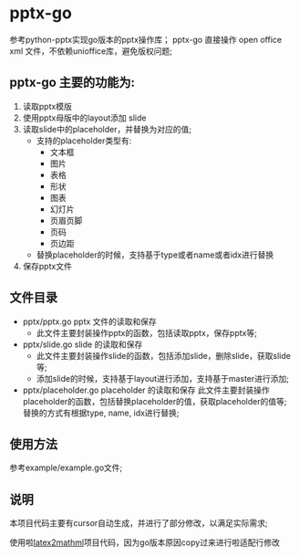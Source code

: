 # pptx-go 

参考python-pptx实现go版本的pptx操作库；
pptx-go 直接操作 open office xml 文件，不依赖unioffice库，避免版权问题;

## pptx-go 主要的功能为:
1. 读取pptx模版
2. 使用pptx母版中的layout添加 slide
3. 读取slide中的placeholder，并替换为对应的值;
    - 支持的placeholder类型有:
        - 文本框
        - 图片
        - 表格
        - 形状
        - 图表
        - 幻灯片
        - 页眉页脚
        - 页码
        - 页边距
    - 替换placeholder的时候，支持基于type或者name或者idx进行替换
4. 保存pptx文件

## 文件目录
- pptx/pptx.go  pptx 文件的读取和保存
    - 此文件主要封装操作pptx的函数，包括读取pptx，保存pptx等;
- pptx/slide.go  slide 的读取和保存
    - 此文件主要封装操作slide的函数，包括添加slide，删除slide，获取slide等;
    - 添加slide的时候，支持基于layout进行添加，支持基于master进行添加;
- pptx/placeholder.go placeholder 的读取和保存
    此文件主要封装操作placeholder的函数，包括替换placeholder的值，获取placeholder的值等;
    替换的方式有根据type, name, idx进行替换;

## 使用方法

参考example/example.go文件;

## 说明

本项目代码主要有cursor自动生成，并进行了部分修改，以满足实际需求;

使用啦[latex2mathml](https://git.sr.ht/~mekyt/latex2mathml)项目代码，因为go版本原因copy过来进行啦适配行修改